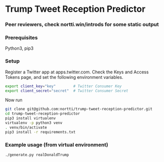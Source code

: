 # Trump Tweet Reception Predictor

### Peer reviewers, check nortti.win/introds for some static output

### Prerequisites
Python3, pip3
### Setup

Register a Twitter app at apps.twitter.com. Check the Keys and Access Tokens page, and set the following environment variables.
```sh
export client_key="key"        # Twitter Consumer Key
export client_secret="secret"  # Twitter Consumer Secret
```
Now run
```sh
git clone git@github.com:nortti/trump-tweet-reception-predictor.git
cd trump-tweet-reception-predictor
pip3 install virtualenv
virtualenv -p python3 venv
. venv/bin/activate
pip3 install -r requirements.txt
```

### Example usage (from virtual environment)
```sh
./generate.py realDonaldTrump
```
